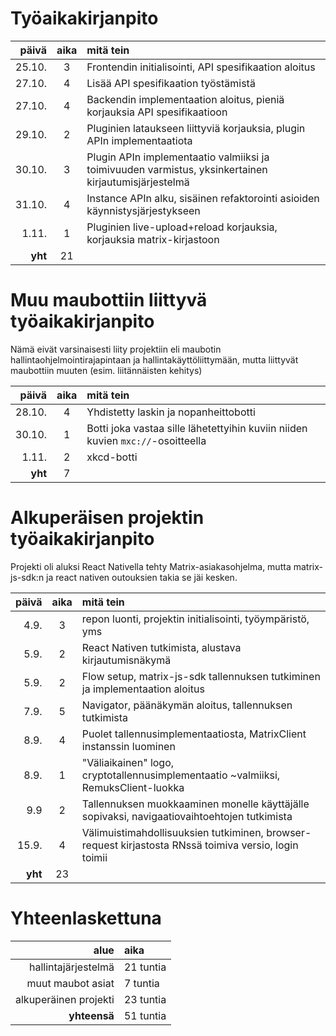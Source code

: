 # Työaikakirjanpito
| päivä   | aika | mitä tein                                                                                             |
|--------:|:----:|:------------------------------------------------------------------------------------------------------|
| 25.10.  | 3    | Frontendin initialisointi, API spesifikaation aloitus                                                 |
| 27.10.  | 4    | Lisää API spesifikaation työstämistä                                                                  |
| 27.10.  | 4    | Backendin implementaation aloitus, pieniä korjauksia API spesifikaatioon                              |
| 29.10.  | 2    | Pluginien lataukseen liittyviä korjauksia, plugin APIn implementaatiota                               |
| 30.10.  | 3    | Plugin APIn implementaatio valmiiksi ja toimivuuden varmistus, yksinkertainen kirjautumisjärjestelmä  |
| 31.10.  | 4    | Instance APIn alku, sisäinen refaktorointi asioiden käynnistysjärjestykseen                           |
| 1.11.   | 1    | Pluginien live-upload+reload korjauksia, korjauksia matrix-kirjastoon                                 |
| **yht** | 21   |                                                                                                       |


# Muu maubottiin liittyvä työaikakirjanpito
Nämä eivät varsinaisesti liity projektiin eli maubotin hallintaohjelmointirajapintaan ja
hallintakäyttöliittymään, mutta liittyvät maubottiin muuten (esim. liitännäisten kehitys)

| päivä   | aika | mitä tein                                                                                             |
|--------:|:----:|:------------------------------------------------------------------------------------------------------|
| 28.10.  | 4    | Yhdistetty laskin ja nopanheittobotti                                                                 |
| 30.10.  | 1    | Botti joka vastaa sille lähetettyihin kuviin niiden kuvien `mxc://`-osoitteella                       |
| 1.11.   | 2    | xkcd-botti                                                                                            |
| **yht** | 7    |                                                                                                       |


# Alkuperäisen projektin työaikakirjanpito
Projekti oli aluksi React Nativella tehty Matrix-asiakasohjelma, mutta matrix-js-sdk:n ja
react nativen outouksien takia se jäi kesken.

| päivä | aika | mitä tein                                                                                             |
|------:|:----:|:------------------------------------------------------------------------------------------------------|
| 4.9.  | 3    | repon luonti, projektin initialisointi, työympäristö, yms                                             |
| 5.9.  | 2    | React Nativen tutkimista, alustava kirjautumisnäkymä                                                  |
| 5.9.  | 2    | Flow setup, matrix-js-sdk tallennuksen tutkiminen ja implementaation aloitus                          |
| 7.9.  | 5    | Navigator, päänäkymän aloitus, tallennuksen tutkimista                                                |
| 8.9.  | 4    | Puolet tallennusimplementaatiosta, MatrixClient instanssin luominen                                   |
| 8.9.  | 1    | "Väliaikainen" logo, cryptotallennusimplementaatio ~valmiiksi, RemuksClient-luokka                    |
| 9.9   | 2    | Tallennuksen muokkaaminen monelle käyttäjälle sopivaksi, navigaatiovaihtoehtojen tutkimista           |
| 15.9. | 4    | Välimuistimahdollisuuksien tutkiminen, browser-request kirjastosta RNssä toimiva versio, login toimii |
|**yht**| 23   |                                                                                                       |

# Yhteenlaskettuna

| alue                  | aika      |
|----------------------:|:----------|
| hallintajärjestelmä   | 21 tuntia |
| muut maubot asiat     |  7 tuntia |
| alkuperäinen projekti | 23 tuntia |
| **yhteensä**          | 51 tuntia |
